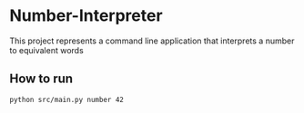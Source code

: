 # Number-Interpreter
This project represents a command line application that interprets a number to equivalent words


## How to run
```
python src/main.py number 42
```

